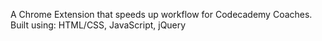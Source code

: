 A Chrome Extension that speeds up workflow for Codecademy Coaches. Built using: HTML/CSS, JavaScript, jQuery